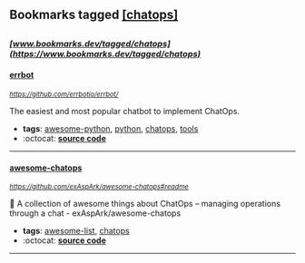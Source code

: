 ## Bookmarks tagged [[chatops]](https://www.bookmarks.dev?q=[chatops])

_<sup><sup>[www.bookmarks.dev/tagged/chatops](https://www.bookmarks.dev/tagged/chatops)</sup></sup>_
---
#### [errbot](https://github.com/errbotio/errbot/)
_<sup>https://github.com/errbotio/errbot/</sup>_

The easiest and most popular chatbot to implement ChatOps.
* **tags**: [awesome-python](../tagged/awesome-python.md), [python](../tagged/python.md), [chatops](../tagged/chatops.md), [tools](../tagged/tools.md)
* :octocat: **[source code](https://github.com/errbotio/errbot/)**
---
#### [awesome-chatops](https://github.com/exAspArk/awesome-chatops#readme)
_<sup>https://github.com/exAspArk/awesome-chatops#readme</sup>_

:robot: A collection of awesome things about ChatOps – managing operations through a chat - exAspArk/awesome-chatops
* **tags**: [awesome-list](../tagged/awesome-list.md), [chatops](../tagged/chatops.md)
* :octocat: **[source code](https://github.com/exAspArk/awesome-chatops#readme)**
---
